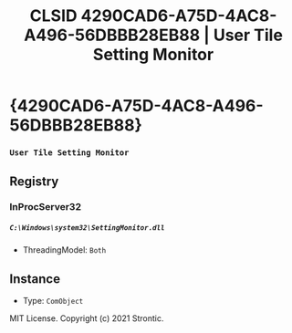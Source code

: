 ﻿---
title: "CLSID 4290CAD6-A75D-4AC8-A496-56DBBB28EB88 | User Tile Setting Monitor"
excerpt: What is COM-Object CLSID 4290CAD6-A75D-4AC8-A496-56DBBB28EB88?
---

# {4290CAD6-A75D-4AC8-A496-56DBBB28EB88}

### `User Tile Setting Monitor`

## Registry


### InProcServer32

##### `C:\Windows\system32\SettingMonitor.dll`
* ThreadingModel: `Both`

## Instance

* Type: `ComObject`

MIT License. Copyright (c) 2021 Strontic.


